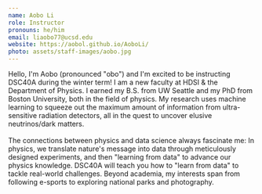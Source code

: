 ```yaml
---
name: Aobo Li
role: Instructor
pronouns: he/him
email: liaobo77@ucsd.edu
website: https://aobol.github.io/AoboLi/
photo: assets/staff-images/aobo.jpg
---
```

<p>Hello, I'm Aobo (pronounced "obo") and I'm excited to be instructing DSC40A during the winter term! I am a new faculty at HDSI & the Department of Physics. I earned my B.S. from UW Seattle and my PhD from Boston University, both in the field of physics. My research uses machine learning to squeeze out the maximum amount of information from ultra-sensitive radiation detectors, all in the quest to uncover elusive neutrinos/dark matters.
<br>
<br>
 The connections between physics and data science always fascinate me: In physics, we translate nature's message into data through meticulously designed experiments, and then "learning from data" to advance our physics knowledge. DSC40A will teach you how to "learn from data" to tackle real-world challenges. Beyond academia, my interests span from following e-sports to exploring national parks and photography.</p>